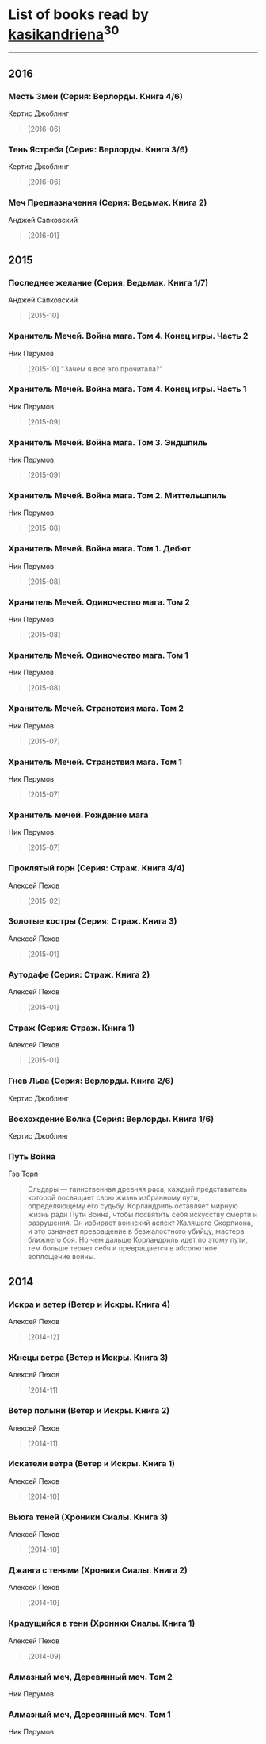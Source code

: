 # List of books read by [kasikandriena](http://vk.com/id152488954)<sup>30</sup>
---

## 2016

### Месть Змеи (Серия: Верлорды. Книга 4/6)
Кертис Джоблинг
> [2016-06] 


### Тень Ястреба (Серия: Верлорды. Книга 3/6)
Кертис Джоблинг
> [2016-06] 


### Меч Предназначения (Серия: Ведьмак. Книга 2)
Анджей Сапковский
> [2016-01] 



## 2015

### Последнее желание (Серия: Ведьмак. Книга 1/7)
Анджей Сапковский
> [2015-10] 


### Хранитель Мечей. Война мага. Том 4. Конец игры. Часть 2
Ник Перумов
> [2015-10] "Зачем я все это прочитала?"


### Хранитель Мечей. Война мага. Том 4. Конец игры. Часть 1
Ник Перумов
> [2015-09] 


### Хранитель Мечей. Война мага. Том 3. Эндшпиль
Ник Перумов
> [2015-09] 


### Хранитель Мечей. Война мага. Том 2. Миттельшпиль
Ник Перумов
> [2015-08] 


### Хранитель Мечей. Война мага. Том 1. Дебют
Ник Перумов
> [2015-08] 


### Хранитель Мечей. Одиночество мага. Том 2
Ник Перумов
> [2015-08] 


### Хранитель Мечей. Одиночество мага. Том 1
Ник Перумов
> [2015-08] 


### Хранитель Мечей. Странствия мага. Том 2
Ник Перумов
> [2015-07] 


### Хранитель Мечей. Странствия мага. Том 1
Ник Перумов
> [2015-07] 


### Хранитель мечей. Рождение мага
Ник Перумов
> [2015-07] 


### Проклятый горн (Серия: Страж. Книга 4/4)
Алексей Пехов
> [2015-02] 


### Золотые костры (Серия: Страж. Книга 3)
Алексей Пехов
> [2015-01] 


### Аутодафе (Серия: Страж. Книга 2)
Алексей Пехов
> [2015-01] 


### Страж (Серия: Страж. Книга 1)
Алексей Пехов
> [2015-01] 


### Гнев Льва (Серия: Верлорды. Книга 2/6)
Кертис Джоблинг


### Восхождение Волка (Серия: Верлорды. Книга 1/6)
Кертис Джоблинг


### Путь Война
Гэв Торп
> Эльдары — таинственная древняя раса, каждый представитель которой посвящает свою жизнь избранному пути, определяющему его судьбу. Корландриль оставляет мирную жизнь ради Пути Воина, чтобы посвятить себя искусству смерти и разрушения. Он избирает воинский аспект Жалящего Скорпиона, и это означает превращение в безжалостного убийцу, мастера ближнего боя. Но чем дальше Корландриль идет по этому пути, тем больше теряет себя и превращается в абсолютное воплощение войны.



## 2014

### Искра и ветер (Ветер и Искры. Книга 4)
Алексей Пехов
> [2014-12] 


### Жнецы ветра (Ветер и Искры. Книга 3)
Алексей Пехов
> [2014-11] 


### Ветер полыни (Ветер и Искры. Книга 2)
Алексей Пехов
> [2014-11] 


### Искатели ветра (Ветер и Искры. Книга 1)
Алексей Пехов
> [2014-10] 


### Вьюга теней (Хроники Сиалы. Книга 3)
Алексей Пехов
> [2014-10] 


### Джанга с тенями (Хроники Сиалы. Книга 2)
Алексей Пехов
> [2014-10] 


### Крадущийся в тени (Хроники Сиалы. Книга 1)
Алексей Пехов
> [2014-09] 


### Алмазный меч, Деревянный меч. Том 2
Ник Перумов


### Алмазный меч, Деревянный меч. Том 1
Ник Перумов



